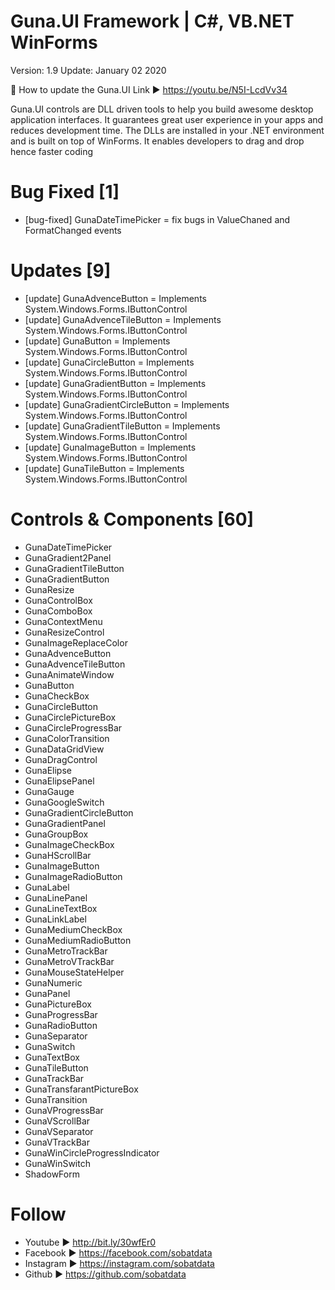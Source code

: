 # Guna.UI Framework | C#, VB.NET WinForms
Version: 1.9
Update: January 02 2020

📌 How to update the Guna.UI
Link ►  https://youtu.be/N5I-LcdVv34

Guna.UI controls are DLL driven tools to help you build awesome desktop application interfaces. It guarantees great user experience in your apps and reduces development time. The DLLs are installed in your .NET environment and is built on top of WinForms. It enables developers to drag and drop hence faster coding

# Bug Fixed [1] 
* [bug-fixed] GunaDateTimePicker = fix bugs in ValueChaned and FormatChanged events 

# Updates [9] 
* [update] GunaAdvenceButton = Implements System.Windows.Forms.IButtonControl
* [update] GunaAdvenceTileButton  = Implements System.Windows.Forms.IButtonControl
* [update] GunaButton = Implements System.Windows.Forms.IButtonControl
* [update] GunaCircleButton = Implements System.Windows.Forms.IButtonControl
* [update] GunaGradientButton = Implements System.Windows.Forms.IButtonControl
* [update] GunaGradientCircleButton = Implements System.Windows.Forms.IButtonControl
* [update] GunaGradientTileButton = Implements System.Windows.Forms.IButtonControl
* [update] GunaImageButton = Implements System.Windows.Forms.IButtonControl
* [update] GunaTileButton = Implements System.Windows.Forms.IButtonControl 

# Controls & Components [60]
* GunaDateTimePicker
* GunaGradient2Panel
* GunaGradientTileButton
* GunaGradientButton
* GunaResize
* GunaControlBox 
* GunaComboBox
* GunaContextMenu
* GunaResizeControl
* GunaImageReplaceColor
* GunaAdvenceButton
* GunaAdvenceTileButton
* GunaAnimateWindow
* GunaButton
* GunaCheckBox
* GunaCircleButton
* GunaCirclePictureBox
* GunaCircleProgressBar
* GunaColorTransition
* GunaDataGridView
* GunaDragControl
* GunaElipse
* GunaElipsePanel
* GunaGauge
* GunaGoogleSwitch
* GunaGradientCircleButton
* GunaGradientPanel
* GunaGroupBox
* GunaImageCheckBox
* GunaHScrollBar
* GunaImageButton
* GunaImageRadioButton
* GunaLabel
* GunaLinePanel
* GunaLineTextBox
* GunaLinkLabel
* GunaMediumCheckBox
* GunaMediumRadioButton
* GunaMetroTrackBar
* GunaMetroVTrackBar
* GunaMouseStateHelper
* GunaNumeric
* GunaPanel
* GunaPictureBox
* GunaProgressBar
* GunaRadioButton
* GunaSeparator
* GunaSwitch
* GunaTextBox
* GunaTileButton
* GunaTrackBar
* GunaTransfarantPictureBox
* GunaTransition
* GunaVProgressBar
* GunaVScrollBar
* GunaVSeparator
* GunaVTrackBar
* GunaWinCircleProgressIndicator
* GunaWinSwitch
* ShadowForm

# Follow
* Youtube ► http://bit.ly/30wfEr0
* Facebook ► https://facebook.com/sobatdata
* Instagram ► https://instagram.com/sobatdata
* Github ► https://github.com/sobatdata

